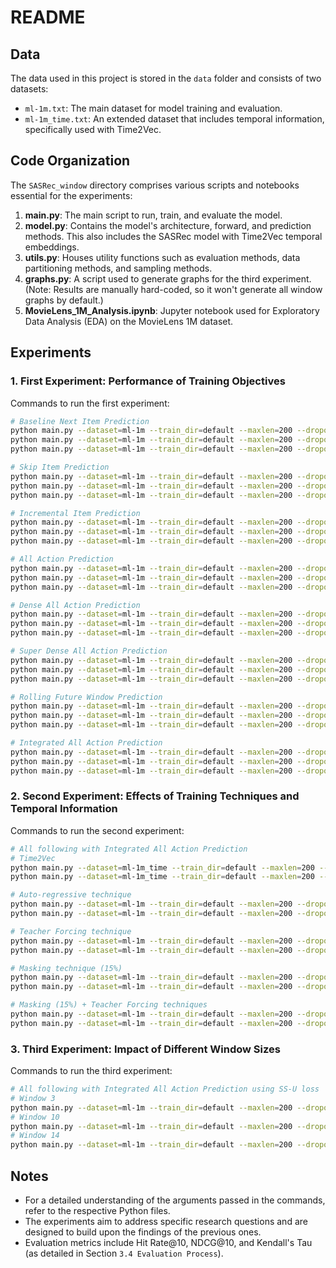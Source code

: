 # README

## Data

The data used in this project is stored in the `data` folder and consists of two datasets:
- `ml-1m.txt`: The main dataset for model training and evaluation.
- `ml-1m_time.txt`: An extended dataset that includes temporal information, specifically used with Time2Vec.

## Code Organization

The `SASRec_window` directory comprises various scripts and notebooks essential for the experiments:

1. **main.py**: The main script to run, train, and evaluate the model.
2. **model.py**: Contains the model's architecture, forward, and prediction methods. This also includes the SASRec model with Time2Vec temporal embeddings.
3. **utils.py**: Houses utility functions such as evaluation methods, data partitioning methods, and sampling methods.
4. **graphs.py**: A script used to generate graphs for the third experiment. (Note: Results are manually hard-coded, so it won't generate all window graphs by default.)
5. **MovieLens_1M_Analysis.ipynb**: Jupyter notebook used for Exploratory Data Analysis (EDA) on the MovieLens 1M dataset.

## Experiments

### 1. First Experiment: Performance of Training Objectives
Commands to run the first experiment:

```bash
# Baseline Next Item Prediction
python main.py --dataset=ml-1m --train_dir=default --maxlen=200 --dropout_rate=0.2 --device=cuda --data_partition=None --loss_type=bce --model_training=None --window_eval=true --uniform_ss=false --window_size=7  # With BCE
python main.py --dataset=ml-1m --train_dir=default --maxlen=200 --dropout_rate=0.2 --device=cuda --data_partition=None --loss_type=sampled_softmax --model_training=None --window_eval=true --uniform_ss=true --window_size=7  # With SS-Uniform 
python main.py --dataset=ml-1m --train_dir=default --maxlen=200 --dropout_rate=0.2 --device=cuda --data_partition=None --loss_type=sampled_softmax --model_training=None --window_eval=true --uniform_ss=false --window_size=7  # With SS-LogQ correction

# Skip Item Prediction
python main.py --dataset=ml-1m --train_dir=default --maxlen=200 --dropout_rate=0.2 --device=cuda --data_partition=skip --loss_type=bce --model_training=None --window_eval=true --uniform_ss=false --window_size=7   # With BCE
python main.py --dataset=ml-1m --train_dir=default --maxlen=200 --dropout_rate=0.2 --device=cuda --data_partition=skip --loss_type=sampled_softmax --model_training=None --window_eval=true --uniform_ss=true --window_size=7    # With SS-Uniform 
python main.py --dataset=ml-1m --train_dir=default --maxlen=200 --dropout_rate=0.2 --device=cuda --data_partition=skip --loss_type=sampled_softmax --model_training=None --window_eval=true --uniform_ss=false --window_size=7    # With LogQ correction (same order with losses in the following commands)

# Incremental Item Prediction 
python main.py --dataset=ml-1m --train_dir=default --maxlen=200 --dropout_rate=0.2 --device=cuda --data_partition=incremental --loss_type=bce --model_training=None --window_eval=true --uniform_ss=false --window_size=7
python main.py --dataset=ml-1m --train_dir=default --maxlen=200 --dropout_rate=0.2 --device=cuda --data_partition=incremental --loss_type=sampled_softmax --model_training=None --window_eval=true --uniform_ss=true --window_size=7
python main.py --dataset=ml-1m --train_dir=default --maxlen=200 --dropout_rate=0.2 --device=cuda --data_partition=incremental --loss_type=sampled_softmax --model_training=None --window_eval=true --uniform_ss=false --window_size=7

# All Action Prediction 
python main.py --dataset=ml-1m --train_dir=default --maxlen=200 --dropout_rate=0.2 --device=cuda --data_partition=None --loss_type=ce_over --model_training=all_action --window_eval=true --uniform_ss=false --window_size=7
python main.py --dataset=ml-1m --train_dir=default --maxlen=200 --dropout_rate=0.2 --device=cuda --data_partition=None --loss_type=sampled_softmax --model_training=all_action --window_eval=true --uniform_ss=true --window_size=7
python main.py --dataset=ml-1m --train_dir=default --maxlen=200 --dropout_rate=0.2 --device=cuda --data_partition=None --loss_type=sampled_softmax --model_training=all_action --window_eval=true --uniform_ss=false --window_size=7

# Dense All Action Prediction
python main.py --dataset=ml-1m --train_dir=default --maxlen=200 --dropout_rate=0.2 --device=cuda --data_partition=None --loss_type=ce_over --model_training=dense_all_action --window_eval=true --uniform_ss=false --window_size=7
python main.py --dataset=ml-1m --train_dir=default --maxlen=200 --dropout_rate=0.2 --device=cuda --data_partition=None --loss_type=sampled_softmax --model_training=dense_all_action --window_eval=true --uniform_ss=true --window_size=7
python main.py --dataset=ml-1m --train_dir=default --maxlen=200 --dropout_rate=0.2 --device=cuda --data_partition=None --loss_type=sampled_softmax --model_training=dense_all_action --window_eval=true --uniform_ss=false --window_size=7

# Super Dense All Action Prediction
python main.py --dataset=ml-1m --train_dir=default --maxlen=200 --dropout_rate=0.2 --device=cuda --data_partition=None --loss_type=ce_over --model_training=super_dense_all_action --window_eval=true --uniform_ss=false --window_size=7
python main.py --dataset=ml-1m --train_dir=default --maxlen=200 --dropout_rate=0.2 --device=cuda --data_partition=None --loss_type=sampled_softmax --model_training=super_dense_all_action --window_eval=true --uniform_ss=true --window_size=7
python main.py --dataset=ml-1m --train_dir=default --maxlen=200 --dropout_rate=0.2 --device=cuda --data_partition=None --loss_type=sampled_softmax --model_training=super_dense_all_action --window_eval=true --uniform_ss=false --window_size=7

# Rolling Future Window Prediction
python main.py --dataset=ml-1m --train_dir=default --maxlen=200 --dropout_rate=0.2 --device=cuda --data_partition=None --loss_type=ce_over --model_training=future_rolling --window_eval=true --uniform_ss=false --window_size=7
python main.py --dataset=ml-1m --train_dir=default --maxlen=200 --dropout_rate=0.2 --device=cuda --data_partition=None --loss_type=sampled_softmax --model_training=future_rolling --window_eval=true --uniform_ss=true --window_size=7
python main.py --dataset=ml-1m --train_dir=default --maxlen=200 --dropout_rate=0.2 --device=cuda --data_partition=None --loss_type=sampled_softmax --model_training=future_rolling --window_eval=true --uniform_ss=false --window_size=7

# Integrated All Action Prediction
python main.py --dataset=ml-1m --train_dir=default --maxlen=200 --dropout_rate=0.2 --device=cuda --model_training=combined --loss_type=ce_over --window_eval=true --window_size=7
python main.py --dataset=ml-1m --train_dir=default --maxlen=200 --dropout_rate=0.2 --device=cuda --model_training=combined --loss_type=sampled_softmax --uniform_ss=true --window_eval=true --window_size=7
python main.py --dataset=ml-1m --train_dir=default --maxlen=200 --dropout_rate=0.2 --device=cuda --model_training=combined --loss_type=sampled_softmax --uniform_ss=false --window_eval=true --window_size=7
```

### 2. Second Experiment: Effects of Training Techniques and Temporal Information
Commands to run the second experiment:

```bash
# All following with Integrated All Action Prediction
# Time2Vec
python main.py --dataset=ml-1m_time --train_dir=default --maxlen=200 --dropout_rate=0.2 --device=cuda --loss_type=ce_over --model_training=combined --window_eval=true --uniform_ss=false --window_size=7  --temporal=true
python main.py --dataset=ml-1m_time --train_dir=default --maxlen=200 --dropout_rate=0.2 --device=cuda --loss_type=sampled_softmax --model_training=combined --window_eval=true --uniform_ss=true --window_size=7 --temporal=true

# Auto-regressive technique 
python main.py --dataset=ml-1m --train_dir=default --maxlen=200 --dropout_rate=0.2 --device=cuda --loss_type=ce_over --model_training=combined --window_eval=true --uniform_ss=false --strategy=autoregressive --window_size=7
python main.py --dataset=ml-1m --train_dir=default --maxlen=200 --dropout_rate=0.2 --device=cuda --loss_type=sampled_softmax --model_training=combined --window_eval=true --uniform_ss=true --strategy=autoregressive --window_size=7

# Teacher Forcing technique
python main.py --dataset=ml-1m --train_dir=default --maxlen=200 --dropout_rate=0.2 --device=cuda --loss_type=ce_over --model_training=combined --window_eval=true --uniform_ss=false --strategy=teacher_forcing --window_size=7
python main.py --dataset=ml-1m --train_dir=default --maxlen=200 --dropout_rate=0.2 --device=cuda --loss_type=sampled_softmax --model_training=combined --window_eval=true --uniform_ss=true --strategy=teacher_forcing --window_size=7

# Masking technique (15%)
python main.py --dataset=ml-1m --train_dir=default --maxlen=200 --dropout_rate=0.2 --device=cuda --data_partition=None --loss_type=ce_over --model_training=combined --window_eval=true --uniform_ss=false --masking=true --mask_prob=0.15
python main.py --dataset=ml-1m --train_dir=default --maxlen=200 --dropout_rate=0.2 --device=cuda --data_partition=None --loss_type=sampled_softmax --model_training=combined --window_eval=true --uniform_ss=true --masking=true --mask_prob=0.15

# Masking (15%) + Teacher Forcing techniques 
python main.py --dataset=ml-1m --train_dir=default --maxlen=200 --dropout_rate=0.2 --device=cuda --data_partition=None --loss_type=ce_over --model_training=combined --strategy=teacher_forcing --window_eval=true --uniform_ss=false --masking=true
python main.py --dataset=ml-1m --train_dir=default --maxlen=200 --dropout_rate=0.2 --device=cuda --data_partition=None --loss_type=sampled_softmax --model_training=combined --strategy=teacher_forcing --window_eval=true --uniform_ss=true --masking=true
```

### 3. Third Experiment: Impact of Different Window Sizes
Commands to run the third experiment:

```bash
# All following with Integrated All Action Prediction using SS-U loss
# Window 3
python main.py --dataset=ml-1m --train_dir=default --maxlen=200 --dropout_rate=0.2 --device=cuda --model_training=combined --loss_type=sampled_softmax --uniform_ss=true --window_eval=true --window_size=3 --window_eval_size=3
# Window 10
python main.py --dataset=ml-1m --train_dir=default --maxlen=200 --dropout_rate=0.2 --device=cuda --model_training=combined --loss_type=sampled_softmax --uniform_ss=true --window_eval=true --window_size=10 --window_eval_size=10
# Window 14
python main.py --dataset=ml-1m --train_dir=default --maxlen=200 --dropout_rate=0.2 --device=cuda --model_training=combined --loss_type=sampled_softmax --uniform_ss=true --window_eval=true --window_size=14 --window_eval_size=14
```

## Notes
- For a detailed understanding of the arguments passed in the commands, refer to the respective Python files.
- The experiments aim to address specific research questions and are designed to build upon the findings of the previous ones.
- Evaluation metrics include Hit Rate@10, NDCG@10, and Kendall's Tau (as detailed in Section `3.4 Evaluation Process`).